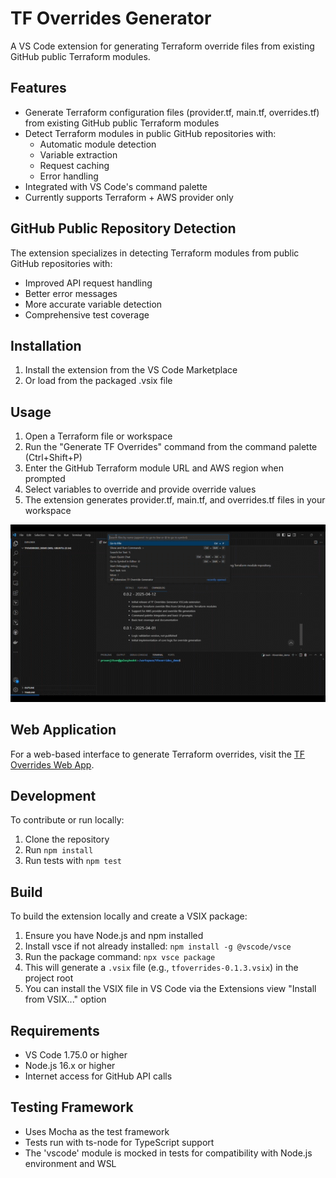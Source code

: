 # TF Overrides Generator

A VS Code extension for generating Terraform override files from existing GitHub public Terraform modules.

## Features

- Generate Terraform configuration files (provider.tf, main.tf, overrides.tf) from existing GitHub public Terraform modules
- Detect Terraform modules in public GitHub repositories with:
  - Automatic module detection
  - Variable extraction
  - Request caching
  - Error handling
- Integrated with VS Code's command palette
- Currently supports Terraform + AWS provider only

## GitHub Public Repository Detection

The extension specializes in detecting Terraform modules from public GitHub repositories with:

- Improved API request handling
- Better error messages
- More accurate variable detection
- Comprehensive test coverage

## Installation

1. Install the extension from the VS Code Marketplace
2. Or load from the packaged .vsix file

## Usage

1. Open a Terraform file or workspace
2. Run the "Generate TF Overrides" command from the command palette (Ctrl+Shift+P)
3. Enter the GitHub Terraform module URL and AWS region when prompted
4. Select variables to override and provide override values
5. The extension generates provider.tf, main.tf, and overrides.tf files in your workspace

![VSCode Demo](images/vscode-demo.gif)

## Web Application

For a web-based interface to generate Terraform overrides, visit the [TF Overrides Web App](https://tfoverrides.dev).

## Development

To contribute or run locally:

1. Clone the repository
2. Run `npm install`
3. Run tests with `npm test`

## Build

To build the extension locally and create a VSIX package:

1. Ensure you have Node.js and npm installed
2. Install vsce if not already installed: `npm install -g @vscode/vsce`
3. Run the package command: `npx vsce package`
4. This will generate a `.vsix` file (e.g., `tfoverrides-0.1.3.vsix`) in the project root
5. You can install the VSIX file in VS Code via the Extensions view "Install from VSIX..." option

## Requirements

- VS Code 1.75.0 or higher
- Node.js 16.x or higher
- Internet access for GitHub API calls

## Testing Framework

- Uses Mocha as the test framework
- Tests run with ts-node for TypeScript support
- The 'vscode' module is mocked in tests for compatibility with Node.js environment and WSL
